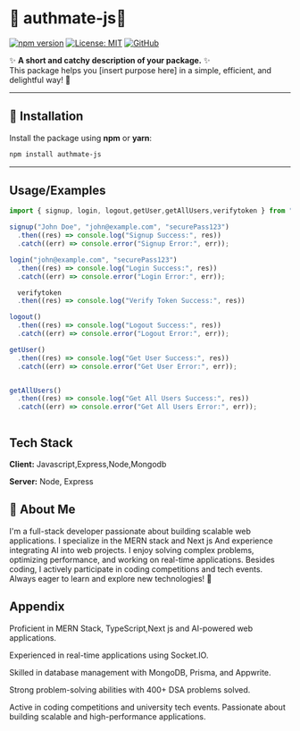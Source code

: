 # 🌟 authmate-js🌟

[![npm version](https://badge.fury.io/js/your-package-name.svg)](https://www.npmjs.com/package/authmate-js)
[![License: MIT](https://img.shields.io/badge/License-MIT-blue.svg)](https://opensource.org/licenses/MIT)
[![GitHub](https://img.shields.io/badge/GitHub-Repository-blue?logo=github)](https://github.com/yogeshtiwari12/npm-package)


✨ **A short and catchy description of your package.** ✨  
This package helps you [insert purpose here] in a simple, efficient, and delightful way! 🚀

---

## 🚀 Installation

Install the package using **npm** or **yarn**:

```bash
npm install authmate-js

```
---


## Usage/Examples

```javascript
import { signup, login, logout,getUser,getAllUsers,verifytoken } from "authmate-js";

signup("John Doe", "john@example.com", "securePass123")
  .then((res) => console.log("Signup Success:", res))
  .catch((err) => console.error("Signup Error:", err));

login("john@example.com", "securePass123")
  .then((res) => console.log("Login Success:", res))
  .catch((err) => console.error("Login Error:", err));

  verifytoken
  .then((res) => console.log("Verify Token Success:", res))

logout()
  .then((res) => console.log("Logout Success:", res))
  .catch((err) => console.error("Logout Error:", err));

getUser()
  .then((res) => console.log("Get User Success:", res))
  .catch((err) => console.error("Get User Error:", err));


getAllUsers()
  .then((res) => console.log("Get All Users Success:", res))
  .catch((err) => console.error("Get All Users Error:", err));



```


## Tech Stack

**Client:** Javascript,Express,Node,Mongodb

**Server:** Node, Express


## 🚀 About Me
I'm a full-stack developer passionate about building scalable web applications. I specialize in the MERN stack and Next js And experience integrating AI into web projects. I enjoy solving complex problems, optimizing performance, and working on real-time applications. Besides coding, I actively participate in coding competitions and tech events. Always eager to learn and explore new technologies! 🚀



## Appendix

Proficient in MERN Stack, TypeScript,Next js and AI-powered web applications.

Experienced in real-time applications using Socket.IO.

Skilled in database management with MongoDB, Prisma, and Appwrite.

Strong problem-solving abilities with 400+ DSA problems solved.

Active in coding competitions and university tech events.
Passionate about building scalable and high-performance applications.
